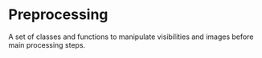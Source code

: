 # Preprocessing 

A set of classes and functions to manipulate visibilities and images before main processing steps.
